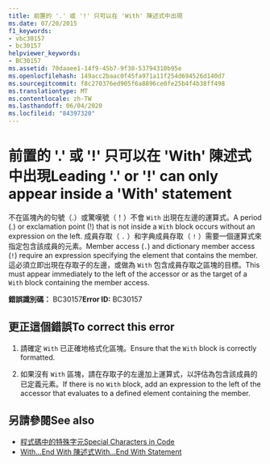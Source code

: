 ```yaml
---
title: 前置的 '.' 或 '!' 只可以在 'With' 陳述式中出現
ms.date: 07/20/2015
f1_keywords:
- vbc30157
- bc30157
helpviewer_keywords:
- BC30157
ms.assetid: 70daaee1-14f9-45b7-9f30-53794310b95e
ms.openlocfilehash: 149acc2baac0f45fa971a11f254d694526d140d7
ms.sourcegitcommit: f8c270376ed905f6a8896ce0fe25b4f4b38ff498
ms.translationtype: MT
ms.contentlocale: zh-TW
ms.lasthandoff: 06/04/2020
ms.locfileid: "84397320"
---
```

# <a name="leading--or--can-only-appear-inside-a-with-statement"></a><span data-ttu-id="f959c-102">前置的 '.' 或 '!' 只可以在 'With' 陳述式中出現</span><span class="sxs-lookup"><span data-stu-id="f959c-102">Leading '.' or '!' can only appear inside a 'With' statement</span></span>
<span data-ttu-id="f959c-103">不在區塊內的句號（.）或驚嘆號（！）不會 `With` 出現在左邊的運算式。</span><span class="sxs-lookup"><span data-stu-id="f959c-103">A period (.) or exclamation point (!) that is not inside a `With` block occurs without an expression on the left.</span></span> <span data-ttu-id="f959c-104">成員存取（ `.` ）和字典成員存取（ `!` ）需要一個運算式來指定包含該成員的元素。</span><span class="sxs-lookup"><span data-stu-id="f959c-104">Member access (`.`) and dictionary member access (`!`) require an expression specifying the element that contains the member.</span></span> <span data-ttu-id="f959c-105">這必須立即出現在存取子的左邊，或做為 `With` 包含成員存取之區塊的目標。</span><span class="sxs-lookup"><span data-stu-id="f959c-105">This must appear immediately to the left of the accessor or as the target of a `With` block containing the member access.</span></span>  
  
 <span data-ttu-id="f959c-106">**錯誤識別碼：** BC30157</span><span class="sxs-lookup"><span data-stu-id="f959c-106">**Error ID:** BC30157</span></span>  
  
## <a name="to-correct-this-error"></a><span data-ttu-id="f959c-107">更正這個錯誤</span><span class="sxs-lookup"><span data-stu-id="f959c-107">To correct this error</span></span>  
  
1. <span data-ttu-id="f959c-108">請確定 `With` 已正確地格式化區塊。</span><span class="sxs-lookup"><span data-stu-id="f959c-108">Ensure that the `With` block is correctly formatted.</span></span>  
  
2. <span data-ttu-id="f959c-109">如果沒有 `With` 區塊，請在存取子的左邊加上運算式，以評估為包含該成員的已定義元素。</span><span class="sxs-lookup"><span data-stu-id="f959c-109">If there is no `With` block, add an expression to the left of the accessor that evaluates to a defined element containing the member.</span></span>  
  
## <a name="see-also"></a><span data-ttu-id="f959c-110">另請參閱</span><span class="sxs-lookup"><span data-stu-id="f959c-110">See also</span></span>

- [<span data-ttu-id="f959c-111">程式碼中的特殊字元</span><span class="sxs-lookup"><span data-stu-id="f959c-111">Special Characters in Code</span></span>](../../programming-guide/program-structure/special-characters-in-code.md)
- [<span data-ttu-id="f959c-112">With...End With 陳述式</span><span class="sxs-lookup"><span data-stu-id="f959c-112">With...End With Statement</span></span>](../statements/with-end-with-statement.md)
